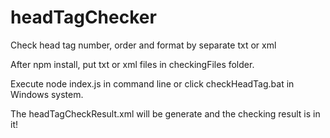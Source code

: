 # headTagChecker
Check head tag number, order and format by separate txt or xml

After npm install, put txt or xml files in checkingFiles folder.

Execute node index.js in command line or click checkHeadTag.bat in Windows system.

The headTagCheckResult.xml will be generate and the checking result is in it!
